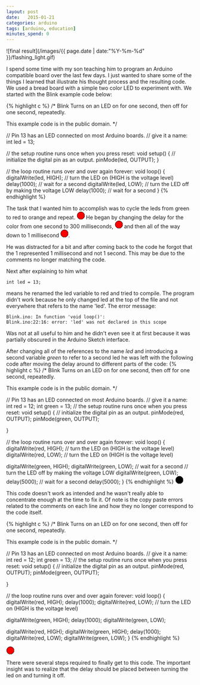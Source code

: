 ```yaml
---
layout: post
date:   2015-01-21
categories: arduino
tags: [arduino, education]
minutes_spend: 0
---
```

![final result](/images/{{ page.date | date:"%Y-%m-%d" }}/flashing_light.gif)

I spend some time with my son teaching him to program an Arduino compatible board over the last few days. I just wanted to share some of the things I learned that illustrate his thought process and the resulting code. We used a bread board with a simple two color LED to experiment with. We started with the Blink example code below:

{% highlight c %}
/*
  Blink
  Turns on an LED on for one second, then off for one second, repeatedly.

  This example code is in the public domain.
 */

// Pin 13 has an LED connected on most Arduino boards.
// give it a name:
int led = 13;

// the setup routine runs once when you press reset:
void setup() {
  // initialize the digital pin as an output.
  pinMode(led, OUTPUT);
}

// the loop routine runs over and over again forever:
void loop() {
  digitalWrite(led, HIGH);   // turn the LED on (HIGH is the voltage level)
  delay(1000);               // wait for a second
  digitalWrite(led, LOW);    // turn the LED off by making the voltage LOW
  delay(1000);               // wait for a second
}
{% endhighlight %}

The task that I wanted him to accomplish was to cycle the leds from green to red to orange and repeat. 
<svg height="21" width="21">
  <circle id="led" cx="11" cy="11" r="10" stroke="black" stroke-width="1">
  <animate attributeName="fill"
    repeatCount="indefinite" 
    dur="3s"
    begin="0s"
    calcMode = "discrete"
    values="Red;LightGreen;orange" />
  </circle>
</svg> 
He began by changing the delay for the color from one second to 300 milliseconds, 
<svg height="21" width="21">
<circle id="led" cx="11" cy="11" r="10" stroke="black" stroke-width="1">
  <animate attributeName="fill"
    repeatCount="indefinite" 
    dur="300ms"
    begin="0s"
    calcMode = "discrete"
    values="red;white" />
  </circle>
</svg> and then all of the way down to 1 millisecond <svg height="21" width="21"><circle id="led" cx="11" cy="11" r="10" stroke="black" stroke-width="1" fill="red"/></svg>.

He was distracted for a bit and after coming back to the code he forgot that the 1 represented 1 millisecond and not 1 second. This may be due to the comments no longer matching the code. 

Next after explaining to him what 

    int led = 13;

means  he renamed the led variable to red and tried to compile. The program didn't work because he only changed led at the top of the file and not everywhere that refers to the name 'led'. The error message:

    Blink.ino: In function 'void loop()':
    Blink.ino:22:16: error: 'led' was not declared in this scope

Was not at all useful to him and he didn't even see it at first because it was partially obscured in the Arduino Sketch interface.

After changing all of the references to the name *led* and introducing a second variable *green* to refer to a second led he was left with the following code after moving the delay around to different parts of the code:
{% highlight c %}
/*
  Blink
  Turns on an LED on for one second, then off for one second, repeatedly.

  This example code is in the public domain.
 */

// Pin 13 has an LED connected on most Arduino boards.
// give it a name:
int red = 12;
int green = 13;
// the setup routine runs once when you press reset:
void setup() {
  // initialize the digital pin as an output.
  pinMode(red, OUTPUT);
  pinMode(green, OUTPUT);

}

// the loop routine runs over and over again forever:
void loop() {
  digitalWrite(red, HIGH);   // turn the LED on (HIGH is the voltage level)
  digitalWrite(red, LOW);   // turn the LED on (HIGH is the voltage level)

  digitalWrite(green, HIGH);
  digitalWrite(green, LOW);               // wait for a second
      // turn the LED off by making the voltage LOW
   digitalWrite(green, LOW);
  delay(5000);               // wait for a second
  delay(5000);
}
{% endhighlight %}
<svg height="21" width="21">
  <circle id="led" cx="11" cy="11" r="10" stroke="black" stroke-width="1">
  <animate attributeName="fill"
    repeatCount="indefinite" 
    dur="10s"
    begin="0s"
    calcMode = "discrete"
    keyTimes="0; 0.01; 0.02;"
    values="Red;LightGreen;white" />
  </circle>
</svg> 

This code doesn't work as intended and he wasn't really able to concentrate enough at the time to fix it. Of note is the copy paste errors related to the comments on each line and how they no longer correspond to the code itself. 

{% highlight c %}
 /*
  Blink
  Turns on an LED on for one second, then off for one second, repeatedly.

  This example code is in the public domain.
 */

// Pin 13 has an LED connected on most Arduino boards.
// give it a name:
int red = 12;
int green = 13;
// the setup routine runs once when you press reset:
void setup() {
  // initialize the digital pin as an output.
  pinMode(red, OUTPUT);
  pinMode(green, OUTPUT);

}

// the loop routine runs over and over again forever:
void loop() {
  digitalWrite(red, HIGH);
  delay(1000);
  digitalWrite(red, LOW);   // turn the LED on (HIGH is the voltage level)

  digitalWrite(green, HIGH);
  delay(1000);
  digitalWrite(green, LOW);

  digitalWrite(red, HIGH);
  digitalWrite(green, HIGH);
  delay(1000);
  digitalWrite(red, LOW);
   digitalWrite(green, LOW);
}
{% endhighlight %}

<svg height="21" width="21">
  <circle id="led" cx="11" cy="11" r="10" stroke="black" stroke-width="1">
  <animate attributeName="fill"
    repeatCount="indefinite" 
    dur="3s"
    begin="0s"
    calcMode = "discrete"
    values="Red;LightGreen;orange" />
  </circle>
</svg> 

There were several steps required to finally get to this code. The important insight was to realize that the delay should be placed between turning the led on and turning it off.
